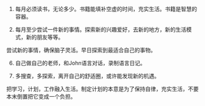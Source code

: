1. 每月必须读书，无论多少。书籍能填补空虚的时间，充实生活。书籍是智慧的容器。
  
3. 每月至少尝试一件新的事情。探索新的兴趣爱好，去新的地方，新的生活模式，新的朋友等等。

尝试新的事情，确保脑子灵活。早日探索到最适合自己的事物。

  
6. 自己做自己的老师，和John语言对话，录制语言日记。

  
  
  

1. 多搜查，多探索，离开自己的舒适圈，或许能发现新的机遇。

把学习，计划，工作融入生活。制定计划的本意是为了保持自律，充实生活，不要本末倒置把它变成一个负担。